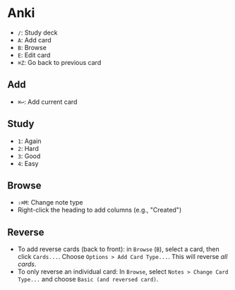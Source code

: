 # Anki

- `/`: Study deck
- `A`: Add card
- `B`: Browse
- `E`: Edit card
- `⌘Z`: Go back to previous card

## Add

- `⌘↩`: Add current card

## Study

- `1`: Again
- `2`: Hard
- `3`: Good
- `4`: Easy

## Browse

- `⇧⌘M`: Change note type
- Right-click the heading to add columns (e.g., "Created")

## Reverse

- To add reverse cards (back to front): in `Browse` (`B`), select a card, then click `Cards...`. Choose `Options > Add Card Type...`. This will reverse *all cards*.
- To only reverse an individual card: In `Browse`, select `Notes > Change Card Type...` and choose `Basic (and reversed card)`.
